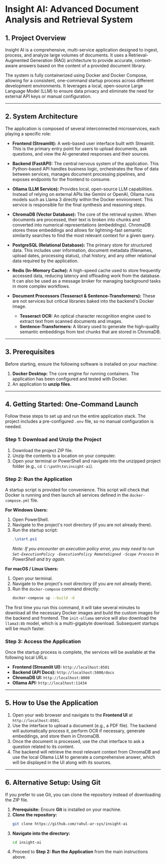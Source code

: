 # Insight AI: Advanced Document Analysis and Retrieval System

## 1. Project Overview

Insight AI is a comprehensive, multi-service application designed to ingest, process, and analyze large volumes of documents. It uses a Retrieval-Augmented Generation (RAG) architecture to provide accurate, context-aware answers based on the content of a provided document library.

The system is fully containerized using Docker and Docker Compose, allowing for a consistent, one-command startup process across different development environments. It leverages a local, open-source Large Language Model (LLM) to ensure data privacy and eliminate the need for external API keys or manual configuration.

---

## 2. System Architecture

The application is composed of several interconnected microservices, each playing a specific role:

* **Frontend (Streamlit):** A web-based user interface built with Streamlit. This is the primary entry point for users to upload documents, ask questions, and view the AI-generated responses and their sources.

* **Backend (FastAPI):** The central nervous system of the application. This Python-based API handles business logic, orchestrates the flow of data between services, manages document processing pipelines, and exposes endpoints for the frontend to consume.

* **Ollama (LLM Service):** Provides local, open-source LLM capabilities. Instead of relying on external APIs like Gemini or OpenAI, Ollama runs models such as Llama 3 directly within the Docker environment. This service is responsible for the final synthesis and reasoning steps.

* **ChromaDB (Vector Database):** The core of the retrieval system. When documents are processed, their text is broken into chunks and converted into numerical representations (embeddings). ChromaDB stores these embeddings and allows for lightning-fast semantic similarity searches to find the most relevant context for a given query.

* **PostgreSQL (Relational Database):** The primary store for structured data. This includes user information, document metadata (filenames, upload dates, processing status), chat history, and any other relational data required by the application.

* **Redis (In-Memory Cache):** A high-speed cache used to store frequently accessed data, reducing latency and offloading work from the database. It can also be used as a message broker for managing background tasks in more complex workflows.

* **Document Processors (Tesseract & Sentence-Transformers):** These are not services but critical libraries baked into the backend's Docker image.
    * **Tesseract OCR:** An optical character recognition engine used to extract text from scanned documents and images.
    * **Sentence-Transformers:** A library used to generate the high-quality semantic embeddings from text chunks that are stored in ChromaDB.

---

## 3. Prerequisites

Before starting, ensure the following software is installed on your machine:

1.  **Docker Desktop:** The core engine for running containers. The application has been configured and tested with Docker.
2.  An application to **unzip files**.

---

## 4. Getting Started: One-Command Launch

Follow these steps to set up and run the entire application stack. The project includes a pre-configured `.env` file, so no manual configuration is needed.

### Step 1: Download and Unzip the Project

1.  Download the project ZIP file.
2.  Unzip the contents to a location on your computer.
3.  Open your terminal or PowerShell and navigate into the unzipped project folder (e.g., `cd C:\path\to\insight-ai`).

### Step 2: Run the Application

A startup script is provided for convenience. This script will check that Docker is running and then launch all services defined in the `docker-compose.yml` file.

**For Windows Users:**

1.  Open PowerShell.
2.  Navigate to the project's root directory (if you are not already there).
3.  Run the startup script:
    ```powershell
    .\start.ps1
    ```
    *Note: If you encounter an execution policy error, you may need to run `Set-ExecutionPolicy -ExecutionPolicy RemoteSigned -Scope Process` in PowerShell and try again.*

**For macOS / Linux Users:**

1.  Open your terminal.
2.  Navigate to the project's root directory (if you are not already there).
3.  Run the `docker-compose` command directly:
    ```bash
    docker-compose up --build -d
    ```

The first time you run this command, it will take several minutes to download all the necessary Docker images and build the custom images for the backend and frontend. The `init-ollama` service will also download the `llama3:8b` model, which is a multi-gigabyte download. Subsequent startups will be much faster.

### Step 3: Access the Application

Once the startup process is complete, the services will be available at the following local URLs:

* **Frontend (Streamlit UI):** `http://localhost:8501`
* **Backend (API Docs):** `http://localhost:5000/docs`
* **ChromaDB UI:** `http://localhost:8000`
* **Ollama API:** `http://localhost:11434`

---

## 5. How to Use the Application

1.  Open your web browser and navigate to the **Frontend UI** at `http://localhost:8501`.
2.  Use the interface to upload a document (e.g., a PDF file). The backend will automatically process it, perform OCR if necessary, generate embeddings, and store them in ChromaDB.
3.  Once the document is processed, use the chat interface to ask a question related to its content.
4.  The backend will retrieve the most relevant context from ChromaDB and use the local Ollama LLM to generate a comprehensive answer, which will be displayed in the UI along with its sources.

---

## 6. Alternative Setup: Using Git

If you prefer to use Git, you can clone the repository instead of downloading the ZIP file.

1.  **Prerequisite:** Ensure **Git** is installed on your machine.
2.  **Clone the repository:**
    ```bash
    git clone https://github.com/rahul-ar-sys/insight-ai
    ```
3.  **Navigate into the directory:**
    ```bash
    cd insight-ai
    ```
4.  Proceed to **Step 2: Run the Application** from the main instructions above.

